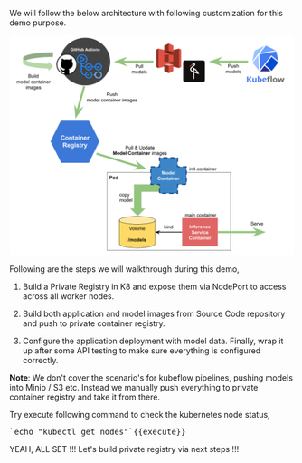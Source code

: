 We will follow the below architecture with following customization for this demo purpose. 

![ML Deploy](../assets/model_containers.png)

Following are the steps we will walkthrough during this demo,

1. Build a Private Registry in K8 and expose them via NodePort to access across all worker nodes.

2. Build both application and model images from Source Code repository and push to private container registry.

3. Configure the application deployment with model data. Finally, wrap it up after some API testing to make sure everything is configured correctly.

**Note**: We don't cover the scenario's for kubeflow pipelines, pushing models into Minio / S3 etc. Instead we manually push everything to private container registry and take it from there.

Try execute following command to check the kubernetes node status,

<pre>`echo "kubectl get nodes"`{{execute}}</pre>

YEAH, ALL SET !!! Let's build private registry via next steps !!!